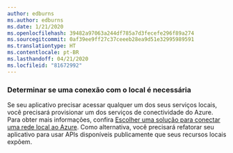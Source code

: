 ```yaml
---
author: edburns
ms.author: edburns
ms.date: 1/21/2020
ms.openlocfilehash: 39482a97063a244df785a7d3fecefe296f89a274
ms.sourcegitcommit: 0af39ee9ff27c37ceeeb28ea9d51e32995989591
ms.translationtype: HT
ms.contentlocale: pt-BR
ms.lasthandoff: 04/21/2020
ms.locfileid: "81672992"
---
```

### <a name="determine-whether-a-connection-to-on-premises-is-needed"></a>Determinar se uma conexão com o local é necessária

Se seu aplicativo precisar acessar qualquer um dos seus serviços locais, você precisará provisionar um dos serviços de conectividade do Azure. Para obter mais informações, confira [Escolher uma solução para conectar uma rede local ao Azure](/azure/architecture/reference-architectures/hybrid-networking/). Como alternativa, você precisará refatorar seu aplicativo para usar APIs disponíveis publicamente que seus recursos locais expõem.

